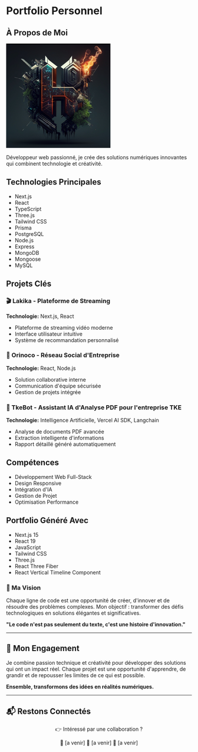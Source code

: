 # Portfolio Personnel

## À Propos de Moi

![Photo de Profil](./app/assets/logos.png)

Développeur web passionné, je crée des solutions numériques innovantes qui combinent technologie et créativité.

## Technologies Principales

- Next.js
- React
- TypeScript
- Three.js
- Tailwind CSS
- Prisma
- PostgreSQL
- Node.js
- Express
- MongoDB
- Mongoose
- MySQL

## Projets Clés

### 🎬 Lakika - Plateforme de Streaming

**Technologie:** Next.js, React

- Plateforme de streaming vidéo moderne
- Interface utilisateur intuitive
- Système de recommandation personnalisé

### 🏢 Orinoco - Réseau Social d'Entreprise

**Technologie:** React, Node.js

- Solution collaborative interne
- Communication d'équipe sécurisée
- Gestion de projets intégrée

### 📄 TkeBot - Assistant IA d'Analyse PDF pour l'entreprise TKE

**Technologie:** Intelligence Artificielle, Vercel AI SDK, Langchain

- Analyse de documents PDF avancée
- Extraction intelligente d'informations
- Rapport détaillé généré automatiquement

<!-- ## Contact

- Email: [votre.email@exemple.com]
- LinkedIn: [Votre Profil LinkedIn]
- GitHub: [Votre Profil GitHub] -->

## Compétences

- Développement Web Full-Stack
- Design Responsive
- Intégration d'IA
- Gestion de Projet
- Optimisation Performance

## Portfolio Généré Avec

- Next.js 15
- React 19
- JavaScript
- Tailwind CSS
- Three.js
- React Three Fiber
- React Vertical Timeline Component

### 🌟 Ma Vision

Chaque ligne de code est une opportunité de créer, d'innover et de résoudre des problèmes complexes. Mon objectif : transformer des défis technologiques en solutions élégantes et significatives.

**"Le code n'est pas seulement du texte, c'est une histoire d'innovation."**

---

## 🚀 Mon Engagement

Je combine passion technique et créativité pour développer des solutions qui ont un impact réel. Chaque projet est une opportunité d'apprendre, de grandir et de repousser les limites de ce qui est possible.

**Ensemble, transformons des idées en réalités numériques.**

---

## 📬 Restons Connectés

<div align="center">
  👉 Intéressé par une collaboration ? 
  
  💌 [a venir]
  🔗 [a venir]
  🐙 [a venir]
</div>
